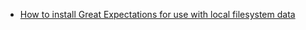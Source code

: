 - [How to install Great Expectations for use with local filesystem data](/docs/guides/setup/installation/install_gx)